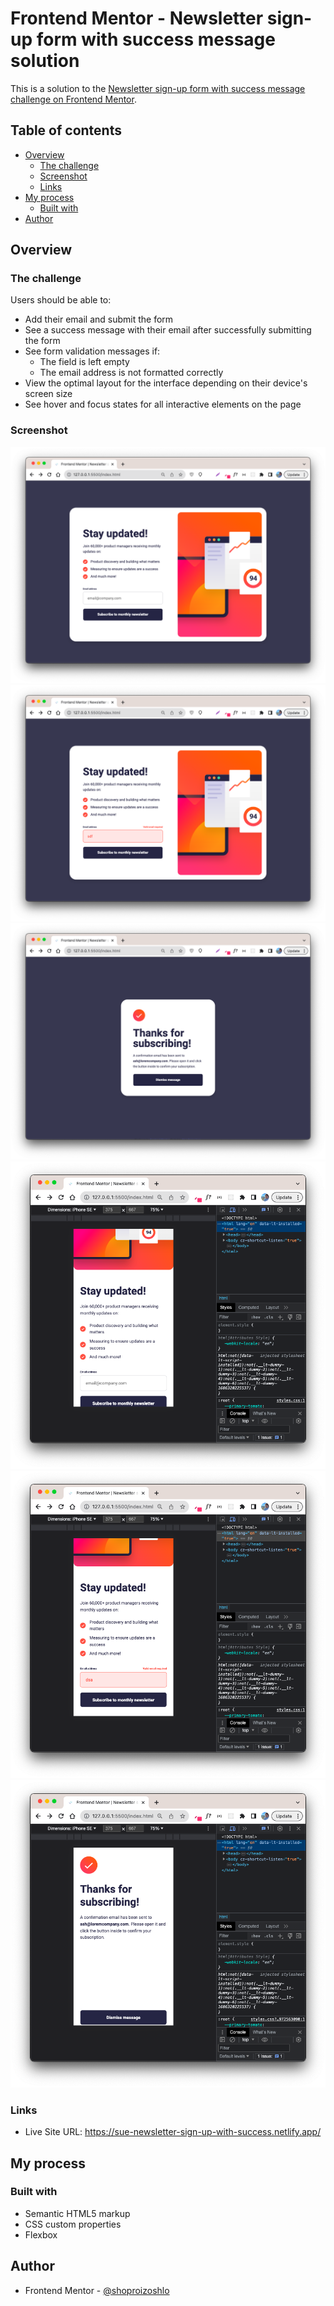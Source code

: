 # Frontend Mentor - Newsletter sign-up form with success message solution

This is a solution to the [Newsletter sign-up form with success message challenge on Frontend Mentor](https://www.frontendmentor.io/challenges/newsletter-signup-form-with-success-message-3FC1AZbNrv).

## Table of contents

- [Overview](#overview)
  - [The challenge](#the-challenge)
  - [Screenshot](#screenshot)
  - [Links](#links)
- [My process](#my-process)
  - [Built with](#built-with)
- [Author](#author)

## Overview

### The challenge

Users should be able to:

- Add their email and submit the form
- See a success message with their email after successfully submitting the form
- See form validation messages if:
  - The field is left empty
  - The email address is not formatted correctly
- View the optimal layout for the interface depending on their device's screen size
- See hover and focus states for all interactive elements on the page

### Screenshot

![](./screenshots/screenshot-desktop.png)
![](./screenshots/screenshot-desktop-error.png)
![](./screenshots/screenshot-desktop-success.png)
![](./screenshots/screenshot-mobile.png)
![](./screenshots/screenshot-mobile-error.png)
![](./screenshots/screenshot-mobile-success.png)

### Links

- Live Site URL: https://sue-newsletter-sign-up-with-success.netlify.app/

## My process

### Built with

- Semantic HTML5 markup
- CSS custom properties
- Flexbox

## Author

- Frontend Mentor - [@shoproizoshlo](https://www.frontendmentor.io/profile/shoproizoshlo)
